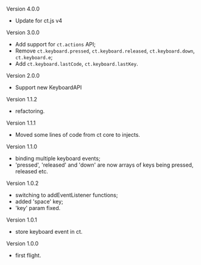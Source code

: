 Version 4.0.0

- Update for ct.js v4

Version 3.0.0

- Add support for `ct.actions` API;
- Remove `ct.keyboard.pressed`, `ct.keyboard.released`, `ct.keyboard.down`, `ct.keyboard.e`;
- Add `ct.keyboard.lastCode`, `ct.keyboard.lastKey`.

Version 2.0.0

- Support new KeyboardAPI

Version 1.1.2

- refactoring.

Version 1.1.1

 - Moved some lines of code from ct core to injects.

Version 1.1.0

 - binding multiple keyboard events;
 - 'pressed', 'released' and 'down' are now arrays of keys being pressed, released etc.

Version 1.0.2

 - switching to addEventListener functions;
 - added 'space' key;
 - 'key' param fixed.

Version 1.0.1

 - store keyboard event in ct.

Version 1.0.0

 - first flight.
